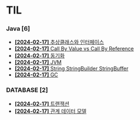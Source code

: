 # TIL
 
### Java [6]
- [**[2024-02-17]**  추상클래스와 인터페이스](https://github.com/A-lass/TIL/blob/main/Java/추상클래스와_인터페이스.md)
- [**[2024-02-17]**  Call By Value vs Call By Reference](https://github.com/A-lass/TIL/blob/main/Java/Call_By_Value_vs_Call_By_Reference.md)
- [**[2024-02-17]**  동기화](https://github.com/A-lass/TIL/blob/main/Java/동기화.md)
- [**[2024-02-17]**  JVM](https://github.com/A-lass/TIL/blob/main/Java/JVM.md)
- [**[2024-02-17]**  String StringBuilder StringBuffer](https://github.com/A-lass/TIL/blob/main/Java/String_StringBuilder_StringBuffer.md)
- [**[2024-02-17]**  GC](https://github.com/A-lass/TIL/blob/main/Java/GC.md)
### DATABASE [2]
- [**[2024-02-17]**  트랜잭션](https://github.com/A-lass/TIL/blob/main/DATABASE/트랜잭션.md)
- [**[2024-02-17]**  관계 데이터 모델](https://github.com/A-lass/TIL/blob/main/DATABASE/관계_데이터_모델.md)
